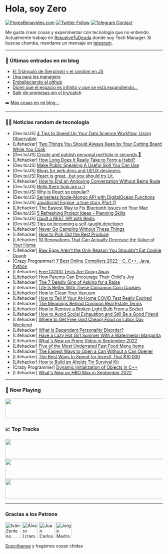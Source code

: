 # Hola, soy Zero

[![FloresBenavides.com](https://img.shields.io/website?down_message=oops&label=MiBlog&style=for-the-badge&up_message=online&url=https%3A%2F%2Ffloresbenavides.com)](https://floresbenavides.com) [![Twitter Follow](https://img.shields.io/twitter/follow/ZeroDragon?color=%231DA1F2&label=Follow&logo=twitter&logoColor=ffffff&style=for-the-badge)](https://twitter.com/zerodragon) [![Telegram Contact](https://img.shields.io/badge/escr%C3%ADbeme-ZeroDragon-%2326A5E4?style=for-the-badge&logo=telegram)](https://t.me/zerodragon)

Me gusta crear cosas y experimentar con tecnología que no entiendo.
Actualmente trabajo en [ResuelveTuDeuda](http://github.com/resuelve) donde soy Tech Manager.
Si buscas chamba, mandame un mensaje en [telegram](https://t.me/zerodragon).

---

### 📕 Últimas entradas en mi blog
<!-- BLOG-POST-LIST:START -->
- [El Triángulo de Sierpinski y el random en JS](https://floresbenavides.com/el-triangulo-de-sierpinski-y-el-random-en-js/)
- [Una para los managers](https://floresbenavides.com/una-para-los-managers/)
- [Embelleciendo el github](https://floresbenavides.com/embelleciendo-el-github/)
- [Dicen que el espacio es infinito y que se está expandiendo…](https://floresbenavides.com/dicen-que-el-espacio-es-infinito-y-que-se-esta-expandiendo/)
- [Salir de promesas sin el try/catch](https://floresbenavides.com/salir-de-promesas-sin-el-try-catch/)
<!-- BLOG-POST-LIST:END -->

➡️ [Más cosas en mi blog...](https://floresbenavides.com)

---

### 👨‍💻 Noticias random de tecnología
<!-- TECH-POSTS:START -->
- [Dev.to/JS] [4 Tips to Speed Up Your Data Science Workflow, Using Observable](https://dev.to/datascibae/4-tips-to-speed-up-your-data-science-workflow-using-observable-3a32)
- [Lifehacker] [Two Things You Should Always Keep by Your Cutting Board While You Cook](https://lifehacker.com/two-things-you-should-always-keep-by-your-cutting-board-1849470132)
- [Dev.to/JS] [Create and publish personal portfolio in seconds 🚀](https://dev.to/sahirskd/create-and-publish-personal-portfolio-in-seconds-3k12)
- [Lifehacker] [How Long Does It Really Take to Form a Habit?](https://lifehacker.com/how-long-does-it-really-take-to-form-a-habit-1849470134)
- [Dev.to/JS] [Make Public Speaking A Useful Skill You Can Use](https://dev.to/servicestranslations/make-public-speaking-a-useful-skill-you-can-use-1ggj)
- [Dev.to/JS] [Blogs for web devs and UI/UX designers](https://dev.to/gzamann/blogs-for-web-devs-and-uiux-designers-130m)
- [Dev.to/JS] [React is great...but you should try Lit.](https://dev.to/devsatasurion/react-is-greatbut-you-should-try-lit-3aeb)
- [Lifehacker] [How to End an Annoying Conversation Without Being Rude](https://lifehacker.com/how-to-end-an-annoying-conversation-without-being-rude-1849469617)
- [Dev.to/JS] [Hello there how are u :&rpar;](https://dev.to/sasindu_kavinda_d6c9e6e52/hello-there-how-are-u--2gmm)
- [Dev.to/JS] [Why is React so popular?](https://dev.to/ragnarcodes/why-is-react-so-popular-2gdg)
- [Dev.to/JS] [Serverless Node-Mongo API with DigitalOcean Functions](https://dev.to/arpan45/serverless-node-mongo-api-with-digitalocean-functions-5a3i)
- [Dev.to/JS] [JavaScript Engine, a true story &lpar;Part 1&rpar;](https://dev.to/alirezahamid/javascript-engine-a-true-story-part-1-1hp1)
- [Lifehacker] [The Easiest Way to Fix Bluetooth Issues on Your Mac](https://lifehacker.com/the-easiest-way-to-fix-bluetooth-issues-on-your-mac-1849469105)
- [Dev.to/JS] [5 Refreshing Project Ideas - Planning Skills](https://dev.to/wadecodez/5-refreshing-project-ideas-test-planning-skills-44b7)
- [Dev.to/JS] [I built a REST API with Redis](https://dev.to/2kabhishek/i-built-a-rest-api-with-redis-34dm)
- [Dev.to/JS] [Tips on becoming a self-taught developer](https://dev.to/clarity89/tips-on-becoming-a-self-taught-developer-45j1)
- [Lifehacker] [Never Go Camping Without These Things](https://lifehacker.com/never-go-camping-without-these-things-1849469481)
- [Lifehacker] [How to Pick Out the Best Produce](https://lifehacker.com/how-to-pick-out-the-best-produce-1849469475)
- [Lifehacker] [10 Renovations That Can Actually Decrease the Value of Your Home](https://lifehacker.com/10-renovations-that-can-actually-decrease-the-value-of-1849468967)
- [Lifehacker] [Raw Eggs Aren&#39;t the Only Reason You Shouldn&#39;t Eat Cookie Dough](https://lifehacker.com/raw-eggs-arent-the-only-reason-you-shouldnt-eat-cookie-1849468636)
- [Crazy Programmer] [7 Best Online Compilers 2022 – C, C++, Java, Python](https://www.thecrazyprogrammer.com/2022/08/best-online-compilers.html)
- [Lifehacker] [Free COVID Tests Are Going Away](https://lifehacker.com/free-covid-tests-are-going-away-1849467960)
- [Lifehacker] [How Parents Can Encourage Their Child&#39;s Joy](https://lifehacker.com/how-parents-can-encourage-their-childs-joy-1849465562)
- [Lifehacker] [The 7 Deadly Sins of Asking for a Raise](https://lifehacker.com/the-7-deadly-sins-of-asking-for-a-raise-1849463919)
- [Lifehacker] [Life Is Better With These Cinnamon Corn Cookies](https://lifehacker.com/life-is-better-with-these-cinnamon-corn-cookies-1849452346)
- [Lifehacker] [How to Clean Your Vacuum](https://lifehacker.com/how-to-clean-your-vacuum-1849461697)
- [Lifehacker] [How to Tell If Your At-Home COVID Test Really Expired](https://lifehacker.com/how-to-tell-if-your-at-home-covid-test-really-expired-1849461686)
- [Lifehacker] [The Meanings Behind Common Real Estate Terms](https://lifehacker.com/the-meanings-behind-common-real-estate-terms-1849461675)
- [Lifehacker] [How to Remove a Broken Light Bulb From a Socket](https://lifehacker.com/how-to-remove-a-broken-light-bulb-from-a-socket-1849462176)
- [Lifehacker] [How to Avoid Social Exhaustion and Still Be a Good Friend](https://lifehacker.com/how-to-avoid-social-exhaustion-and-still-be-a-good-frie-1849462162)
- [Lifehacker] [Where to Get Free &lpar;and Cheap&rpar; Food on Labor Day Weekend](https://lifehacker.com/where-to-get-free-and-cheap-food-on-labor-day-weekend-1849462153)
- [Lifehacker] [What Is Dependent Personality Disorder?](https://lifehacker.com/what-is-dependent-personality-disorder-1849462574)
- [Lifehacker] [Have a Lazy Hot Girl Summer With a Watermelon Margarita](https://lifehacker.com/have-a-lazy-hot-girl-summer-with-a-watermelon-margarita-1849462237)
- [Lifehacker] [What&#39;s New on Prime Video in September 2022](https://lifehacker.com/whats-new-on-prime-video-in-september-2022-1849462518)
- [Lifehacker] [Five of the Most Underrated Fast Food Menu Items](https://lifehacker.com/five-of-the-most-underrated-fast-food-menu-items-1849462125)
- [Lifehacker] [The Easiest Ways to Open a Can Without a Can Opener](https://lifehacker.com/the-easiest-ways-to-open-a-can-without-a-can-opener-1849462161)
- [Lifehacker] [The Best Ways to Spend &lpar;or Invest&rpar; That $10,000](https://lifehacker.com/the-best-ways-to-spend-or-invest-that-10-000-1849461953)
- [Lifehacker] [How to Build an Altoids Tin Survival Kit](https://lifehacker.com/how-to-build-an-altoids-tin-survival-kit-1849461946)
- [Crazy Programmer] [Dynamic Initialization of Objects in C++](https://www.thecrazyprogrammer.com/2022/08/dynamic-initialization-of-objects-in-c.html)
- [Lifehacker] [What&#39;s New on HBO Max in September 2022](https://lifehacker.com/whats-new-on-hbo-max-in-september-2022-1849458808)<!-- TECH-POSTS:END -->

---

### 🎵 Now Playing
<a href="https://spotify-now-playing-dun.vercel.app/now-playing?open"><img src="https://spotify-now-playing-dun.vercel.app/now-playing" width="540" height="64"></a>

### 📈 Top Tracks
<a href="https://spotify-now-playing-dun.vercel.app/top-tracks?i=1&open"><img src="https://spotify-now-playing-dun.vercel.app/top-tracks?i=1" width="540" height="64"></a>
<a href="https://spotify-now-playing-dun.vercel.app/top-tracks?i=2&open"><img src="https://spotify-now-playing-dun.vercel.app/top-tracks?i=2" width="540" height="64"></a>
<a href="https://spotify-now-playing-dun.vercel.app/top-tracks?i=3&open"><img src="https://spotify-now-playing-dun.vercel.app/top-tracks?i=3" width="540" height="64"></a>

---

### Gracias a los Patrons
[<img src="https://avatars.githubusercontent.com/u/243380?v=4" alt="Iván Zenteno" width="50px">](https://github.com/k001) [<img src="https://avatars.githubusercontent.com/u/19955639?v=4" alt="Álvaro Lizama" width="50px">](https://github.com/alvarolizama) [<img src="https://avatars.githubusercontent.com/u/2718753?v=4" alt="Juan Carlos Ruiz" width="50px">](https://github.com/JuanCrg90) [<img src="https://avatars.githubusercontent.com/u/37025?v=4" alt="Jorge Medrano" width="50px">](https://github.com/h1pp1e) 

[Suscríbanse](https://www.patreon.com/zerodragon) y hagámos cosas chidas
